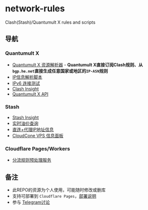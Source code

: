 # network-rules
Clash(Stash)/Quantumult X rules and scripts

## 导航
### Quantumult X
- [Quantumult X 资源解析器](https://github.com/RS0485/network-rules/tree/main/resource/README.md) - **Quantumult X直接订阅Clash规则、从`bgp.he.net`直接生成任意国家或地区的`IP-ASN`规则**
- [IP信息解析脚本](https://github.com/RS0485/network-rules/tree/main/resource/geolocation-parser.js)
- [IPv6 连接测试](https://github.com/RS0485/network-rules/tree/main/scripts/ipv6-check.js)
- [Clash Insight](https://github.com/RS0485/network-rules/blob/main/scripts/clash-insight.md)
- [Quantumult X API](https://github.com/RS0485/network-rules/tree/main/rewrite/QuanAPI.qx.conf)

### Stash
- [Stash Insight](https://github.com/RS0485/network-rules/blob/main/scripts/clash-insight.md)
- [实时油价查询](https://github.com/RS0485/network-rules/tree/main/rewrite/GasPrice.stoverride)
- [直连+代理IP地址信息](https://github.com/RS0485/network-rules/tree/main/rewrite/IPGeolocation.stoverride)
- [CloudCone VPS 信息面板](https://github.com/RS0485/network-rules/tree/main/rewrite/CloudConeVPS.stoverride)

### Cloudflare Pages/Workers
 - [分流规则预处理服务](https://github.com/RS0485/network-rules/tree/main/_worker.js.md)

## 备注
- 此REPO的资源为个人使用，可能随时修改或删库
- 支持可部署到 `Cloudflare Pages`，[部署说明](https://github.com/RS0485/network-rules/tree/main/_worker.js.md)
- 参与 [Telegram讨论](https://t.me/rs0485_tech)
